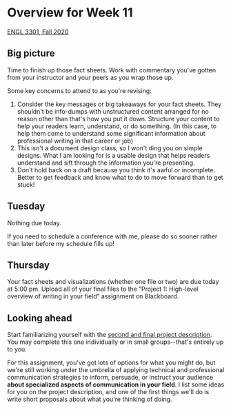 # Overview for Week 11

[ENGL 3301, Fall 2020](../calendar.html)

## Big picture
Time to finish up those fact sheets. Work with commentary you've gotten from your instructor and your peers as you wrap those up.

Some key concerns to attend to as you're revising:
1. Consider the key messages or big takeaways for your fact sheets. They shouldn't be info-dumps with unstructured content arranged for no reason other than that's how you put it down. Structure your content to help your readers learn, understand, or do something. (In this case, to help them come to understand some significant information about professional writing in that career or job)
2. This isn't a document design class, so I won't ding you on simple designs. What I am looking for is a usable design that helps readers understand and sift through the information you're presenting.
3. Don't hold back on a draft because you think it's awful or incomplete. Better to get feedback and know what to do to move forward than to get stuck!

## Tuesday
Nothing due today.

If you need to schedule a conference with me, please do so sooner rather than later before my schedule fills up!

## Thursday

Your fact sheets and visualizations (whether one file or two) are due today at 5:00 pm. Upload all of your final files to the “Project 1: High-level overview of writing in your field” assignment on Blackboard.

## Looking ahead

Start familiarizing yourself with the [second and final project description](https://cdmandrews.github.io/3301/project-2). You may complete this one individually or in small groups--that's entirely up to you.

For this assignment, you've got lots of options for what you might do, but we're still working under the umbrella of applying technical and professional communication strategies to inform, persuade, or instruct your audience **about specialized aspects of communication in your field**. I list some ideas for you on the project description, and one of the first things we'll do is write short proposals about what you're thinking of doing.
